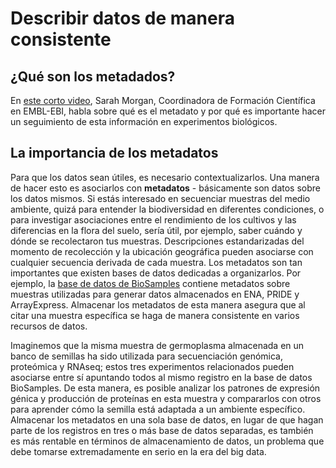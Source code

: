 # Describir datos de manera consistente 
## ¿Qué son los metadados?
En [este corto video](https://embl-ebi.cloud.panopto.eu/Panopto/Pages/Viewer.aspx?id=4ae906db-607b-4d3f-9a90-acf700d16eca&start=0), Sarah Morgan, Coordinadora de Formación Científica en EMBL-EBI,
habla sobre qué es el metadato y por qué es importante hacer un seguimiento de esta 
información en experimentos biológicos.

## La importancia de los metadatos
Para que los datos sean útiles, es necesario contextualizarlos. Una manera de hacer esto
es asociarlos con **metadatos** - básicamente son datos sobre los datos mismos. Si estás 
interesado en secuenciar muestras del medio ambiente, quizá para entender la biodiversidad 
en diferentes condiciones, o para investigar asociaciones entre el rendimiento de los cultivos 
y las diferencias en la flora del suelo, sería útil, por ejemplo, saber cuándo y dónde se
recolectaron tus muestras. Descripciones estandarizadas del momento de recolección y la ubicación
geográfica pueden asociarse con cualquier secuencia derivada de cada muestra. Los metadatos son
tan importantes que existen bases de datos dedicadas a organizarlos. Por ejemplo, la [base de
datos de BioSamples](https://www.ebi.ac.uk/biosamples/) contiene metadatos sobre muestras 
utilizadas para generar datos almacenados en ENA, PRIDE y ArrayExpress. Almacenar los metadatos
de esta manera asegura que al citar una muestra específica se haga de manera consistente en varios recursos de datos.

Imaginemos que la misma muestra de germoplasma almacenada en un banco de semillas ha sido utilizada 
para secuenciación genómica, proteómica y RNAseq; estos tres experimentos relacionados pueden asociarse
entre sí apuntando todos al mismo registro en la base de datos BioSamples. De esta manera, es posible 
analizar los patrones de expresión génica y producción de proteínas en esta muestra y compararlos con 
otros para aprender cómo la semilla está adaptada a un ambiente específico. Almacenar los metadatos 
en una sola base de datos, en lugar de que hagan parte de los registros en tres o más base de datos
separadas, es también es más rentable en términos de almacenamiento de datos, un problema que debe 
tomarse extremadamente en serio en la era del big data.
